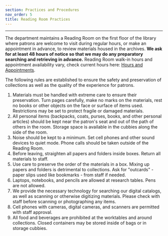 ```yaml
---
section: Practices and Procedures
nav_order: 5
title: Reading Room Practices
---
```

---
The department maintains a Reading Room on the first floor of the library where patrons are welcome to visit during regular hours, or make an appointment in advance, to review materials housed in the archives. **We ask for at least 48 hours of notice so that we may do any preparatory searching and retrieving in advance.** Reading Room walk-in hours and appointment availability vary, check current hours here: [Hours and Appointments](https://www.lib.uidaho.edu/special-collections/plan.html#hours).

The following rules are established to ensure the safety and preservation of collections as well as the quality of the experience for patrons.

1. Materials must be handled with extreme care to ensure their preservation. Turn pages carefully, make no marks on the materials, rest no books or other objects on the face or surface of items used. Restrictions may be set to protect fragile or damaged materials. 
2. All personal items (backpacks, coats, purses, books, and other personal articles) should be kept near the patron's seat and out of the path of others in the room. Storage space is available in the cubbies along the side of the room. 
3. Noise should be kept to a minimum. Set cell phones and other sound devices to quiet mode. Phone calls should be taken outside of the Reading Room.  
4. Before leaving, straighten all papers and folders inside boxes. Return all materials to staff.  
5. Use care to preserve the order of the materials in a box. Mixing up papers and folders is detrimental to collections. Ask for "outcards" - paper slips used like bookmarks - from staff if needed.  
6. Laptops, notebooks, and pencils are allowed at research tables. Pens are not allowed. 
7. We provide the necessary technology for searching our digital catalogs, as well as scanning or otherwise digitizing materials. Please check with staff before scanning or photographing any items. 
8. Cell phones with cameras, digital cameras, and scanners are permitted with staff approval. 
9. All food and beverages are prohibited at the worktables and around collections. Closed containers may be stored inside of bags or in storage cubbies. 